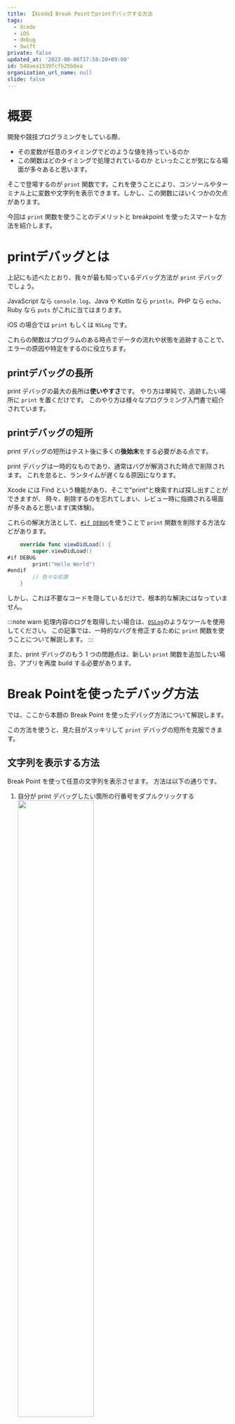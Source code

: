 ```yaml
---
title: 【Xcode】Break Pointでprintデバッグする方法
tags:
  - Xcode
  - iOS
  - debug
  - Swift
private: false
updated_at: '2023-08-06T17:58:20+09:00'
id: 540aea1539fcfb25b8ea
organization_url_name: null
slide: false
---
```


# 概要
開発や競技プログラミングをしている際、
- その変数が任意のタイミングでどのような値を持っているのか
- この関数はどのタイミングで処理されているのか
といったことが気になる場面が多々あると思います。

そこで登場するのが `print` 関数です。これを使うことにより、コンソールやターミナル上に変数や文字列を表示できます。しかし、この関数にはいくつかの欠点があります。

今回は `print` 関数を使うことのデメリットと breakpoint を使ったスマートな方法を紹介します。


# printデバッグとは
上記にも述べたとおり、我々が最も知っているデバッグ方法が `print` デバッグでしょう。

JavaScript なら `console.log`、Java や Kotlin なら `println`、PHP なら `echo`、Ruby なら `puts` がこれに当てはまります。

iOS の場合では `print` もしくは `NSLog` です。

これらの関数はプログラムのある時点でデータの流れや状態を追跡することで、エラーの原因や特定をするのに役立ちます。

## printデバッグの長所
print デバッグの最大の長所は**使いやすさ**です。
やり方は単純で、追跡したい場所に `print` を置くだけです。
このやり方は様々なプログラミング入門書で紹介されています。

## printデバッグの短所
print デバッグの短所はテスト後に多くの**後始末**をする必要がある点です。

print デバッグは一時的なものであり、通常はバグが解消された時点で削除されます。
これを怠ると、ランタイムが遅くなる原因になります。

Xcode には Find という機能があり、そこで"print"と検索すれば探し出すことができますが、
時々、削除するのを忘れてしまい、レビュー時に指摘される場面が多々あると思います(実体験)。

これらの解決方法として、[`#if DEBUG`](https://zenn.dev/kyome/articles/0b6a689776c9c69b4026)を使うことで `print` 関数を削除する方法などがあります。

```Swift:Sample.swift
    override func viewDidLoad() {
        super.viewDidLoad()
#if DEBUG
        print("Hello World")
#endif
        // 色々な処理
    }
```

しかし、これは不要なコードを隠しているだけで、根本的な解決にはなっていません。

:::note warn
処理内容のログを取得したい場合は、[`OSLog`](https://developer.apple.com/documentation/os/oslog)のようなツールを使用してください。
この記事では、一時的なバグを修正するために `print` 関数を使うことについて解説します。
:::

また、print デバッグのもう 1 つの問題点は、新しい `print` 関数を追加したい場合、アプリを再度 build する必要があります。




# Break Pointを使ったデバッグ方法

では、ここから本題の Break Point を使ったデバッグ方法について解説します。

この方法を使うと、見た目がスッキリして `print` デバッグの短所を克服できます。

## 文字列を表示する方法
Break Point を使って任意の文字列を表示させます。
方法は以下の通りです。

1. 自分が print デバッグしたい箇所の行番号をダブルクリックする<img src="https://qiita-image-store.s3.ap-northeast-1.amazonaws.com/0/707293/da9d7e2e-1c29-5f28-ada5-52698cf3c397.png" width=60%>
2. 以下の画像のように、Break Point Editor を表示される<img src="https://qiita-image-store.s3.ap-northeast-1.amazonaws.com/0/707293/58ed6acc-356c-fa07-a31e-62baefe91333.png" width=60%>
3. **Add Action**ボタンをクリックし、**Log Message**を選択する。出力したい文字列を text フィールドに入力する
4. **Automatically continue after evaluating actions**をオンにする。これにより、この Break Point はデバッガが停止するのを防ぎます
<img src="https://qiita-image-store.s3.ap-northeast-1.amazonaws.com/0/707293/8768e1d0-3c79-4a02-5514-ef89043b82b3.png" width=60%>

これで、Break Point の行に達すると、コンソールにログメッセージが表示されます。
画像の場合だと `Hello World` と表示されます。


以上のように、必要なステップはとても少ないです。
そのため、`print` 関数のように手軽に設置することが可能だと思います。

## 変数を表示する
次に変数を表示する方法を解説します。
方法は以下の通りです。

1. 自分が print デバッグしたい箇所の行番号をダブルクリックする<img src="https://qiita-image-store.s3.ap-northeast-1.amazonaws.com/0/707293/b532fed4-2ce3-aa9d-c7ef-da9e6d92847a.png" width=60%>
2. 以下の画像のように、Break Point Editor を表示される<img src="https://qiita-image-store.s3.ap-northeast-1.amazonaws.com/0/707293/77f71558-d931-fea0-a52e-e230fd9f82b9.png" width=60%>
3. **Add Action**ボタンをクリックし、**Debugger Command**を選択する。出力したい任意のコマンドをテキストフィールドに入力します。`po print(hoge)` のように接頭辞を必ずつけてください
4. **Automatically continue after evaluating actions**をオンにする。これにより、この Break Point はデバッガが停止するのを防ぎます
<img src="https://qiita-image-store.s3.ap-northeast-1.amazonaws.com/0/707293/13c145fe-78df-f38a-b2e5-b4d9492b47b0.png" width=60%>

これで、ブレークポイントの行に達すると、コンソールに変数が表示されます。
この場合は、`101` が表示されます。

## 長所
以上のように、Break Point を使うことによってより多くの利点が得られます。

- あちらこちらに `print` 関数がないので、後始末が不要：ブレークポイントを無効にするか、削除すればなくなります
- 素早く動かすことができる：ドラックすることによって行を移動することが可能です
- アプリを再度 build する必要がなくなる：Break Point を追加・編集・削除・移動する際にアプリを再度コンパイルする必要がなくなります

## 参考文献


https://sarunw.com/posts/better-print-debugging-with-xcode-breakpoints/
